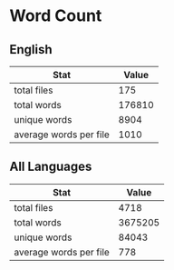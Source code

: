 # Word Count

## English

Stat | Value
---- | -----
total files | 175
total words | 176810
unique words | 8904
average words per file | 1010

## All Languages

Stat | Value
---- | -----
total files | 4718
total words | 3675205
unique words | 84043
average words per file | 778
